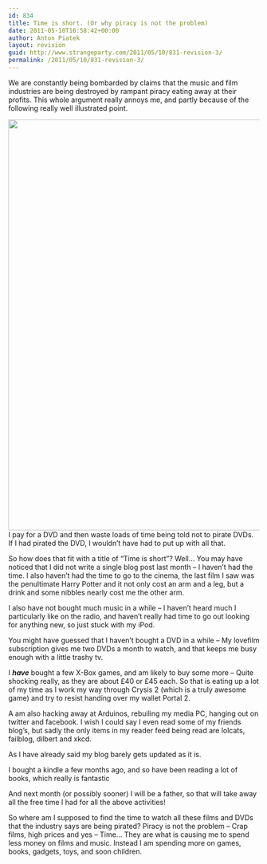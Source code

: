 ```yaml
---
id: 834
title: Time is short. (Or why piracy is not the problem)
date: 2011-05-10T16:58:42+00:00
author: Anton Piatek
layout: revision
guid: http://www.strangeparty.com/2011/05/10/831-revision-3/
permalink: /2011/05/10/831-revision-3/
---
```

We are constantly being bombarded by claims that the music and film industries are being destroyed by rampant piracy eating away at their profits. This whole argument really annoys me, and partly because of the following really well illustrated point.

[<img class="aligncenter" title="Pirated DVD Vs. Legal DVD" src="http://main.makeuseoflimited.netdna-cdn.com/tech-fun/wp-content/uploads/2010/02/pirateddvd1.png" alt="" width="800" height="825" />](http://www.makeuseof.com/tech-fun/pirated-dvd-vs-legal-dvd/)I pay for a DVD and then waste loads of time being told not to pirate DVDs. If I had pirated the DVD, I wouldn&#8217;t have had to put up with all that.

So how does that fit with a title of &#8220;Time is short&#8221;? Well&#8230; You may have noticed that I did not write a single blog post last month &#8211; I haven&#8217;t had the time. I also haven&#8217;t had the time to go to the cinema, the last film I saw was the penultimate Harry Potter and it not only cost an arm and a leg, but a drink and some nibbles nearly cost me the other arm.

I also have not bought much music in a while &#8211; I haven&#8217;t heard much I particularly like on the radio, and haven&#8217;t really had time to go out looking for anything new, so just stuck with my iPod.

You might have guessed that I haven&#8217;t bought a DVD in a while &#8211; My lovefilm subscription gives me two DVDs a month to watch, and that keeps me busy enough with a little trashy tv.

I **_have_** bought a few X-Box games, and am likely to buy some more &#8211; Quite shocking really, as they are about £40 or £45 each. So that is eating up a lot of my time as I work my way through Crysis 2 (which is a truly awesome game) and try to resist handing over my wallet Portal 2.

A am also hacking away at Arduinos, rebuiling my media PC, hanging out on twitter and facebook. I wish I could say I even read some of my friends blog&#8217;s, but sadly the only items in my reader feed being read are lolcats, failblog, dilbert and xkcd.

As I have already said my blog barely gets updated as it is.

I bought a kindle a few months ago, and so have been reading a lot of books, which really is fantastic

And next month (or possibly sooner) I will be a father, so that will take away all the free time I had for all the above activities!

So where am I supposed to find the time to watch all these films and DVDs that the industry says are being pirated? Piracy is not the problem &#8211; Crap films, high prices and yes &#8211; Time&#8230; They are what is causing me to spend less money on films and music. Instead I am spending more on games, books, gadgets, toys, and soon children.